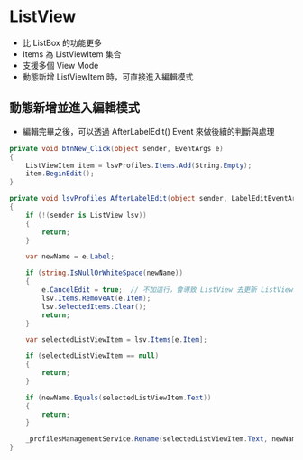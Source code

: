 # ListView

- 比 ListBox 的功能更多
- Items 為 ListViewItem 集合
- 支援多個 View Mode
- 動態新增 ListViewItem 時，可直接進入編輯模式

## 動態新增並進入編輯模式

- 編輯完畢之後，可以透過 AfterLabelEdit() Event 來做後續的判斷與處理

```csharp
private void btnNew_Click(object sender, EventArgs e)
{
    ListViewItem item = lsvProfiles.Items.Add(String.Empty);
    item.BeginEdit();
}

private void lsvProfiles_AfterLabelEdit(object sender, LabelEditEventArgs e)
{
    if (!(sender is ListView lsv))
    {
        return;
    }

    var newName = e.Label;

    if (string.IsNullOrWhiteSpace(newName))
    {
        e.CancelEdit = true;  // 不加這行，會導致 ListView 去更新 ListViewItem 而導致 Exception
        lsv.Items.RemoveAt(e.Item);
        lsv.SelectedItems.Clear();
        return;
    }

    var selectedListViewItem = lsv.Items[e.Item];

    if (selectedListViewItem == null)
    {
        return;
    }

    if (newName.Equals(selectedListViewItem.Text))
    {
        return;
    }

    _profilesManagementService.Rename(selectedListViewItem.Text, newName);
}
```

